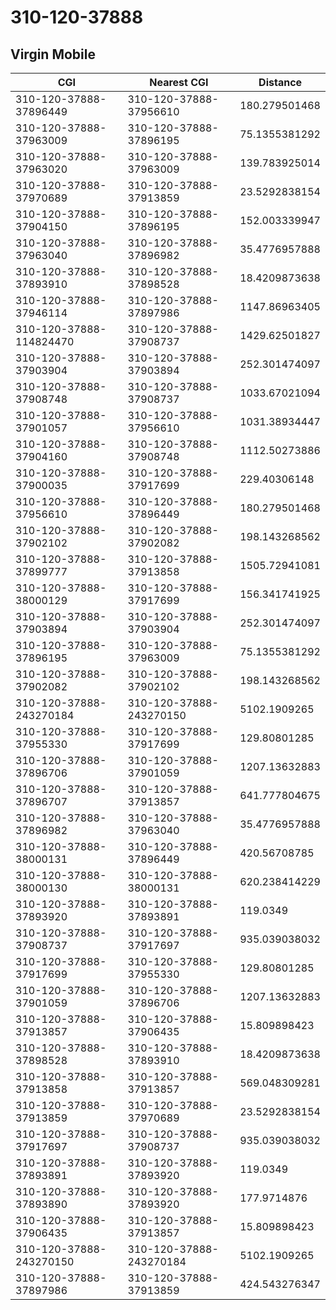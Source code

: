 # 310-120-37888
## Virgin Mobile


| CGI | Nearest CGI | Distance |
|-----|-------------|----------|
| 310-120-37888-37896449 | 310-120-37888-37956610 | 180.279501468 |
| 310-120-37888-37963009 | 310-120-37888-37896195 | 75.1355381292 |
| 310-120-37888-37963020 | 310-120-37888-37963009 | 139.783925014 |
| 310-120-37888-37970689 | 310-120-37888-37913859 | 23.5292838154 |
| 310-120-37888-37904150 | 310-120-37888-37896195 | 152.003339947 |
| 310-120-37888-37963040 | 310-120-37888-37896982 | 35.4776957888 |
| 310-120-37888-37893910 | 310-120-37888-37898528 | 18.4209873638 |
| 310-120-37888-37946114 | 310-120-37888-37897986 | 1147.86963405 |
| 310-120-37888-114824470 | 310-120-37888-37908737 | 1429.62501827 |
| 310-120-37888-37903904 | 310-120-37888-37903894 | 252.301474097 |
| 310-120-37888-37908748 | 310-120-37888-37908737 | 1033.67021094 |
| 310-120-37888-37901057 | 310-120-37888-37956610 | 1031.38934447 |
| 310-120-37888-37904160 | 310-120-37888-37908748 | 1112.50273886 |
| 310-120-37888-37900035 | 310-120-37888-37917699 | 229.40306148 |
| 310-120-37888-37956610 | 310-120-37888-37896449 | 180.279501468 |
| 310-120-37888-37902102 | 310-120-37888-37902082 | 198.143268562 |
| 310-120-37888-37899777 | 310-120-37888-37913858 | 1505.72941081 |
| 310-120-37888-38000129 | 310-120-37888-37917699 | 156.341741925 |
| 310-120-37888-37903894 | 310-120-37888-37903904 | 252.301474097 |
| 310-120-37888-37896195 | 310-120-37888-37963009 | 75.1355381292 |
| 310-120-37888-37902082 | 310-120-37888-37902102 | 198.143268562 |
| 310-120-37888-243270184 | 310-120-37888-243270150 | 5102.1909265 |
| 310-120-37888-37955330 | 310-120-37888-37917699 | 129.80801285 |
| 310-120-37888-37896706 | 310-120-37888-37901059 | 1207.13632883 |
| 310-120-37888-37896707 | 310-120-37888-37913857 | 641.777804675 |
| 310-120-37888-37896982 | 310-120-37888-37963040 | 35.4776957888 |
| 310-120-37888-38000131 | 310-120-37888-37896449 | 420.56708785 |
| 310-120-37888-38000130 | 310-120-37888-38000131 | 620.238414229 |
| 310-120-37888-37893920 | 310-120-37888-37893891 | 119.0349 |
| 310-120-37888-37908737 | 310-120-37888-37917697 | 935.039038032 |
| 310-120-37888-37917699 | 310-120-37888-37955330 | 129.80801285 |
| 310-120-37888-37901059 | 310-120-37888-37896706 | 1207.13632883 |
| 310-120-37888-37913857 | 310-120-37888-37906435 | 15.809898423 |
| 310-120-37888-37898528 | 310-120-37888-37893910 | 18.4209873638 |
| 310-120-37888-37913858 | 310-120-37888-37913857 | 569.048309281 |
| 310-120-37888-37913859 | 310-120-37888-37970689 | 23.5292838154 |
| 310-120-37888-37917697 | 310-120-37888-37908737 | 935.039038032 |
| 310-120-37888-37893891 | 310-120-37888-37893920 | 119.0349 |
| 310-120-37888-37893890 | 310-120-37888-37893920 | 177.9714876 |
| 310-120-37888-37906435 | 310-120-37888-37913857 | 15.809898423 |
| 310-120-37888-243270150 | 310-120-37888-243270184 | 5102.1909265 |
| 310-120-37888-37897986 | 310-120-37888-37913859 | 424.543276347 |
